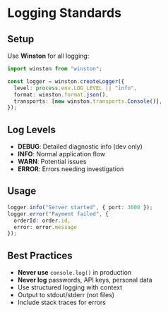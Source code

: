 # Logging Standards

## Setup

Use **Winston** for all logging:

```typescript
import winston from "winston";

const logger = winston.createLogger({
  level: process.env.LOG_LEVEL || "info",
  format: winston.format.json(),
  transports: [new winston.transports.Console()],
});
```

## Log Levels

- **DEBUG**: Detailed diagnostic info (dev only)
- **INFO**: Normal application flow
- **WARN**: Potential issues
- **ERROR**: Errors needing investigation

## Usage

```typescript
logger.info("Server started", { port: 3000 });
logger.error("Payment failed", { 
  orderId: order.id, 
  error: error.message 
});
```

## Best Practices

- **Never use** `console.log()` in production
- **Never log** passwords, API keys, personal data
- Use structured logging with context
- Output to stdout/stderr (not files)
- Include stack traces for errors
